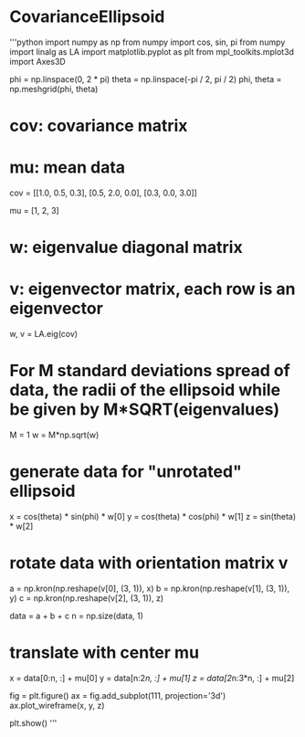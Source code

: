 # CovarianceEllipsoid
'''python
import numpy as np
from numpy import cos, sin, pi
from numpy import linalg as LA
import matplotlib.pyplot as plt
from mpl_toolkits.mplot3d import Axes3D

phi = np.linspace(0, 2 * pi)
theta = np.linspace(-pi / 2, pi / 2)
phi, theta = np.meshgrid(phi, theta)

# cov: covariance matrix
# mu: mean data
cov = [[1.0, 0.5, 0.3],
       [0.5, 2.0, 0.0],
       [0.3, 0.0, 3.0]]

mu = [1, 2, 3]

# w: eigenvalue diagonal matrix
# v: eigenvector matrix, each row is an eigenvector
w, v = LA.eig(cov)

# For M standard deviations spread of data, the radii of the ellipsoid while be given by M*SQRT(eigenvalues)
M = 1
w = M*np.sqrt(w)

# generate data for "unrotated" ellipsoid
x = cos(theta) * sin(phi) * w[0]
y = cos(theta) * cos(phi) * w[1]
z = sin(theta) * w[2]

# rotate data with orientation matrix v
a = np.kron(np.reshape(v[0], (3, 1)), x)
b = np.kron(np.reshape(v[1], (3, 1)), y)
c = np.kron(np.reshape(v[2], (3, 1)), z)

data = a + b + c
n = np.size(data, 1)

# translate with center mu
x = data[0:n, :] + mu[0]
y = data[n:2*n, :] + mu[1]
z = data[2*n:3*n, :] + mu[2]

fig = plt.figure()
ax = fig.add_subplot(111, projection='3d')
ax.plot_wireframe(x, y, z)

plt.show()
'''
